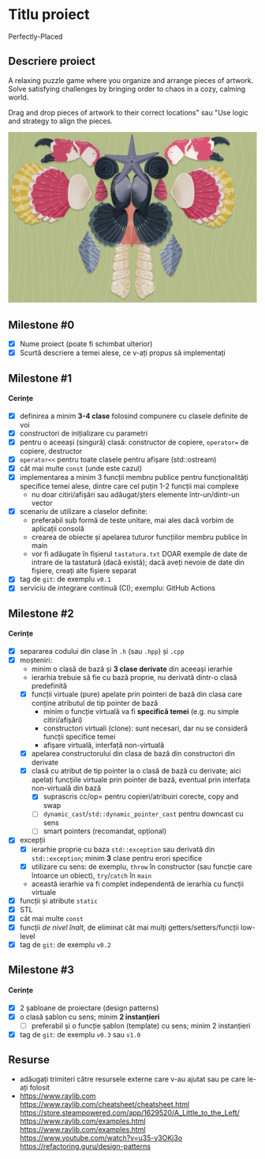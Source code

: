 # Titlu proiect
Perfectly-Placed
## Descriere proiect
A relaxing puzzle game where you organize and arrange pieces of artwork. Solve satisfying challenges by bringing order to chaos in a cozy, calming world.

Drag and drop pieces of artwork to their correct locations" sau "Use logic and strategy to align the pieces.

![crab.jpeg](resources%2Ftextures%2Fcrab.jpeg)

## Milestone #0

- [X] Nume proiect (poate fi schimbat ulterior)
- [X] Scurtă descriere a temei alese, ce v-ați propus să implementați

## Milestone #1

#### Cerințe
- [X] definirea a minim **3-4 clase** folosind compunere cu clasele definite de voi
- [X] constructori de inițializare cu parametri
- [X] pentru o aceeași (singură) clasă: constructor de copiere, `operator=` de copiere, destructor
- [X] `operator<<` pentru toate clasele pentru afișare (std::ostream)
- [X] cât mai multe `const` (unde este cazul)
- [X] implementarea a minim 3 funcții membru publice pentru funcționalități specifice temei alese, dintre care cel puțin 1-2 funcții mai complexe
  - nu doar citiri/afișări sau adăugat/șters elemente într-un/dintr-un vector
- [X] scenariu de utilizare a claselor definite:
  - preferabil sub formă de teste unitare, mai ales dacă vorbim de aplicații consolă 
  - crearea de obiecte și apelarea tuturor funcțiilor membru publice în main
  - vor fi adăugate în fișierul `tastatura.txt` DOAR exemple de date de intrare de la tastatură (dacă există); dacă aveți nevoie de date din fișiere, creați alte fișiere separat
- [X] tag de `git`: de exemplu `v0.1`
- [X] serviciu de integrare continuă (CI); exemplu: GitHub Actions

## Milestone #2

#### Cerințe
- [X] separarea codului din clase în `.h` (sau `.hpp`) și `.cpp`
- [X] moșteniri:
  - minim o clasă de bază și **3 clase derivate** din aceeași ierarhie
  - ierarhia trebuie să fie cu bază proprie, nu derivată dintr-o clasă predefinită
  - [X] funcții virtuale (pure) apelate prin pointeri de bază din clasa care conține atributul de tip pointer de bază
    - minim o funcție virtuală va fi **specifică temei** (e.g. nu simple citiri/afișări)
    - constructori virtuali (clone): sunt necesari, dar nu se consideră funcții specifice temei
    - afișare virtuală, interfață non-virtuală
  - [X] apelarea constructorului din clasa de bază din constructori din derivate
  - [X] clasă cu atribut de tip pointer la o clasă de bază cu derivate; aici apelați funcțiile virtuale prin pointer de bază, eventual prin interfața non-virtuală din bază
    - [X] suprascris cc/op= pentru copieri/atribuiri corecte, copy and swap
    - [ ] `dynamic_cast`/`std::dynamic_pointer_cast` pentru downcast cu sens
    - [ ] smart pointers (recomandat, opțional)
- [X] excepții
  - [X] ierarhie proprie cu baza `std::exception` sau derivată din `std::exception`; minim **3** clase pentru erori specifice
  - [X] utilizare cu sens: de exemplu, `throw` în constructor (sau funcție care întoarce un obiect), `try`/`catch` în `main`
  - această ierarhie va fi complet independentă de ierarhia cu funcții virtuale
- [X] funcții și atribute `static`
- [X] STL
- [X] cât mai multe `const`
- [X] funcții *de nivel înalt*, de eliminat cât mai mulți getters/setters/funcții low-level
- [X] tag de `git`: de exemplu `v0.2`

## Milestone #3

#### Cerințe
- [X] 2 șabloane de proiectare (design patterns)
- [X] o clasă șablon cu sens; minim **2 instanțieri**
  - [ ] preferabil și o funcție șablon (template) cu sens; minim 2 instanțieri
- [X] tag de `git`: de exemplu `v0.3` sau `v1.0`

## Resurse
- adăugați trimiteri către resursele externe care v-au ajutat sau pe care le-ați folosit
- https://www.raylib.com
  https://www.raylib.com/cheatsheet/cheatsheet.html
  https://store.steampowered.com/app/1629520/A_Little_to_the_Left/
  https://www.raylib.com/examples.html
  https://www.raylib.com/examples.html
  https://www.youtube.com/watch?v=u35-y3OKj3o
  https://refactoring.guru/design-patterns
